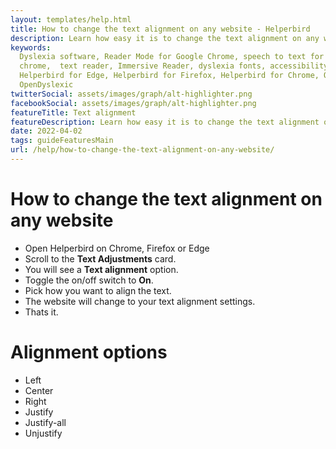 ```yaml
---
layout: templates/help.html
title: How to change the text alignment on any website - Helperbird
description: Learn how easy it is to change the text alignment on any website.
keywords:
  Dyslexia software, Reader Mode for Google Chrome, speech to text for chrome, Text to speech for
  chrome,  text reader, Immersive Reader, dyslexia fonts, accessibility software, dyslexia software,
  Helperbird for Edge, Helperbird for Firefox, Helperbird for Chrome, Opendyslexic for Chrome,
  OpenDyslexic
twitterSocial: assets/images/graph/alt-highlighter.png
facebookSocial: assets/images/graph/alt-highlighter.png
featureTitle: Text alignment
featureDescription: Learn how easy it is to change the text alignment on any website.
date: 2022-04-02
tags: guideFeaturesMain
url: /help/how-to-change-the-text-alignment-on-any-website/
---
```


# How to change the text alignment on any website

- Open Helperbird on Chrome, Firefox or Edge
- Scroll to the **Text Adjustments** card.
- You will see a **Text alignment** option.
- Toggle the on/off switch to **On**.
- Pick how you want to align the text.
- The website will change to your text alignment settings.
- Thats it.

# Alignment options

- Left
- Center
- Right
- Justify
- Justify-all
- Unjustify
